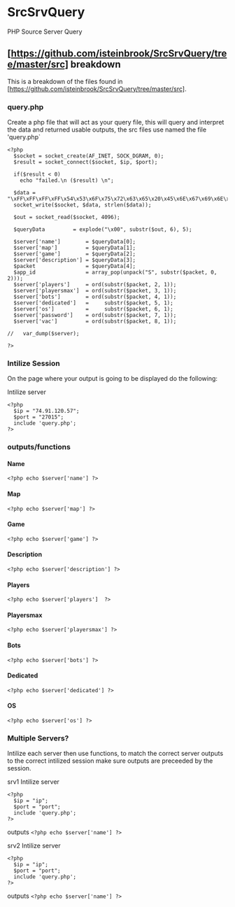 # SrcSrvQuery
PHP Source Server Query

## <src>[https://github.com/isteinbrook/SrcSrvQuery/tree/master/src] breakdown
This is a breakdown of the files found in <src>[https://github.com/isteinbrook/SrcSrvQuery/tree/master/src].
### query.php
Create a php file that will act as your query file, this will query and interpret the data and returned usable outputs, the src files use named the file 'query.php`

```
<?php
  $socket = socket_create(AF_INET, SOCK_DGRAM, 0);
  $result = socket_connect($socket, $ip, $port);

  if($result < 0)
  	echo "failed.\n ($result) \n";

  $data = "\xFF\xFF\xFF\xFF\x54\x53\x6F\x75\x72\x63\x65\x20\x45\x6E\x67\x69\x6E\x65\x20\x51\x75\x65\x72\x79\x00";
  socket_write($socket, $data, strlen($data));

  $out = socket_read($socket, 4096);

  $queryData         = explode("\x00", substr($out, 6), 5);

  $server['name']        = $queryData[0];
  $server['map']         = $queryData[1];
  $server['game']        = $queryData[2];
  $server['description'] = $queryData[3];
  $packet                = $queryData[4];
  $app_id                = array_pop(unpack("S", substr($packet, 0, 2)));
  $server['players']     = ord(substr($packet, 2, 1));
  $server['playersmax']  = ord(substr($packet, 3, 1));
  $server['bots']        = ord(substr($packet, 4, 1));
  $server['dedicated']   =     substr($packet, 5, 1);
  $server['os']          =     substr($packet, 6, 1);
  $server['password']    = ord(substr($packet, 7, 1));
  $server['vac']         = ord(substr($packet, 8, 1));

//   var_dump($server);

?>
```

### Intilize Session
On the page where your output is going to be displayed do the following:

Intilize server
```
<?php
  $ip = "74.91.120.57";
  $port = "27015";
  include 'query.php';  
?>
```

### outputs/functions

#### Name
`<?php echo $server['name'] ?>`

#### Map
`<?php echo $server['map'] ?>`

#### Game
`<?php echo $server['game'] ?>`

#### Description
`<?php echo $server['description'] ?>`

#### Players
`<?php echo $server['players']  ?>`

#### Playersmax
`<?php echo $server['playersmax'] ?>`

#### Bots
`<?php echo $server['bots'] ?>`

#### Dedicated
`<?php echo $server['dedicated'] ?>`

#### OS
`<?php echo $server['os'] ?>`

### Multiple Servers?
Intilize each server then use functions, to match the correct server outputs to the correct intilized session make sure outputs are preceeded by the session.

srv1
Intilize server
```
<?php
  $ip = "ip";
  $port = "port";
  include 'query.php';  
?>
```

outputs
`<?php echo $server['name'] ?>`

srv2
Intilize server
```
<?php
  $ip = "ip";
  $port = "port";
  include 'query.php';  
?>
```

outputs
`<?php echo $server['name'] ?>`
